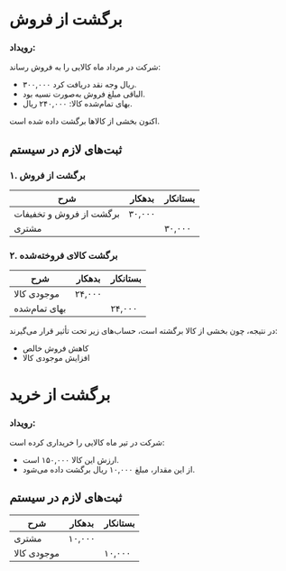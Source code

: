 # برگشت از فروش

### رویداد:
شرکت در مرداد ماه کالایی را به فروش رساند:
- ۳۰۰,۰۰۰ ریال وجه نقد دریافت کرد.
- الباقی مبلغ فروش به‌صورت نسیه بود.
- بهای تمام‌شده کالا: ۲۴۰,۰۰۰ ریال.

اکنون بخشی از کالاها برگشت داده شده است.

## ثبت‌های لازم در سیستم

### ۱. برگشت از فروش
| شرح | بدهکار | بستانکار |
|------|---------|-----------|
| برگشت از فروش و تخفیفات | ۳۰,۰۰۰ |   |
| مشتری |   | ۳۰,۰۰۰ |


### ۲. برگشت کالای فروخته‌شده
| شرح | بدهکار | بستانکار |
|------|---------|-----------|
| موجودی کالا | ۲۴,۰۰۰ |   |
| بهای تمام‌شده |   | ۲۴,۰۰۰ |


در نتیجه، چون بخشی از کالا برگشته است، حساب‌های زیر تحت تأثیر قرار می‌گیرند:
- کاهش فروش خالص
- افزایش موجودی کالا


# برگشت از خرید

### رویداد:
شرکت در تیر ماه کالایی را خریداری کرده است:
- ارزش این کالا ۱۵۰,۰۰۰ است.
- از این مقدار، مبلغ ۱۰,۰۰۰ ریال برگشت داده می‌شود.

## ثبت‌های لازم در سیستم

| شرح | بدهکار | بستانکار |
|------|---------|-----------|
| مشتری | ۱۰,۰۰۰ |   |
| موجودی کالا |   | ۱۰,۰۰۰ |
